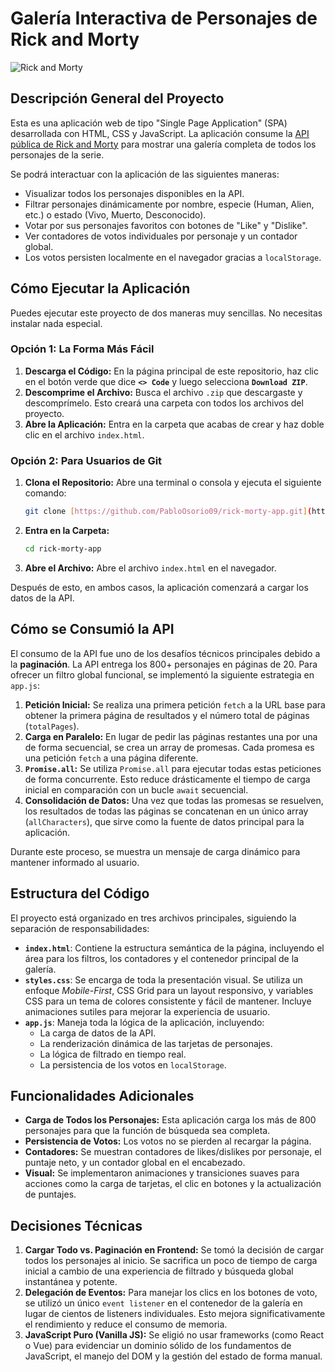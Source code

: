 # Galería Interactiva de Personajes de Rick and Morty

![Rick and Morty](https://rickandmortyapi.com/api/character/avatar/1.jpeg)

## Descripción General del Proyecto

Esta es una aplicación web de tipo "Single Page Application" (SPA) desarrollada con HTML, CSS y JavaScript. La aplicación consume la [API pública de Rick and Morty](https://rickandmortyapi.com/) para mostrar una galería completa de todos los personajes de la serie.

Se podrá interactuar con la aplicación de las siguientes maneras:
* Visualizar todos los personajes disponibles en la API.
* Filtrar personajes dinámicamente por nombre, especie (Human, Alien, etc.) o estado (Vivo, Muerto, Desconocido).
* Votar por sus personajes favoritos con botones de "Like" y "Dislike".
* Ver contadores de votos individuales por personaje y un contador global.
* Los votos persisten localmente en el navegador gracias a `localStorage`.

## Cómo Ejecutar la Aplicación

Puedes ejecutar este proyecto de dos maneras muy sencillas. No necesitas instalar nada especial.

### Opción 1: La Forma Más Fácil

1.  **Descarga el Código:** En la página principal de este repositorio, haz clic en el botón verde que dice **`<> Code`** y luego selecciona **`Download ZIP`**.
2.  **Descomprime el Archivo:** Busca el archivo `.zip` que descargaste y descomprímelo. Esto creará una carpeta con todos los archivos del proyecto.
3.  **Abre la Aplicación:** Entra en la carpeta que acabas de crear y haz doble clic en el archivo `index.html`.

### Opción 2: Para Usuarios de Git

1.  **Clona el Repositorio:** Abre una terminal o consola y ejecuta el siguiente comando:
    ```bash
    git clone [https://github.com/PabloOsorio09/rick-morty-app.git](https://github.com/PabloOsorio09/rick-morty-app.git)
    ```
2.  **Entra en la Carpeta:**
    ```bash
    cd rick-morty-app
    ```
3.  **Abre el Archivo:** Abre el archivo `index.html` en el navegador.

Después de esto, en ambos casos, la aplicación comenzará a cargar los datos de la API.

## Cómo se Consumió la API

El consumo de la API fue uno de los desafíos técnicos principales debido a la **paginación**. La API entrega los 800+ personajes en páginas de 20. Para ofrecer un filtro global funcional, se implementó la siguiente estrategia en `app.js`:

1.  **Petición Inicial:** Se realiza una primera petición `fetch` a la URL base para obtener la primera página de resultados y el número total de páginas (`totalPages`).
2.  **Carga en Paralelo:** En lugar de pedir las páginas restantes una por una de forma secuencial, se crea un array de promesas. Cada promesa es una petición `fetch` a una página diferente.
3.  **`Promise.all`:** Se utiliza `Promise.all` para ejecutar todas estas peticiones de forma concurrente. Esto reduce drásticamente el tiempo de carga inicial en comparación con un bucle `await` secuencial.
4.  **Consolidación de Datos:** Una vez que todas las promesas se resuelven, los resultados de todas las páginas se concatenan en un único array (`allCharacters`), que sirve como la fuente de datos principal para la aplicación.

Durante este proceso, se muestra un mensaje de carga dinámico para mantener informado al usuario.

## Estructura del Código

El proyecto está organizado en tres archivos principales, siguiendo la separación de responsabilidades:

* **`index.html`**: Contiene la estructura semántica de la página, incluyendo el área para los filtros, los contadores y el contenedor principal de la galería.
* **`styles.css`**: Se encarga de toda la presentación visual. Se utiliza un enfoque *Mobile-First*, CSS Grid para un layout responsivo, y variables CSS para un tema de colores consistente y fácil de mantener. Incluye animaciones sutiles para mejorar la experiencia de usuario.
* **`app.js`**: Maneja toda la lógica de la aplicación, incluyendo:
    * La carga de datos de la API.
    * La renderización dinámica de las tarjetas de personajes.
    * La lógica de filtrado en tiempo real.
    * La persistencia de los votos en `localStorage`.

## Funcionalidades Adicionales

* **Carga de Todos los Personajes:** Esta aplicación carga los más de 800 personajes para que la función de búsqueda sea completa.
* **Persistencia de Votos:** Los votos no se pierden al recargar la página.
* **Contadores:** Se muestran contadores de likes/dislikes por personaje, el puntaje neto, y un contador global en el encabezado.
* **Visual:** Se implementaron animaciones y transiciones suaves para acciones como la carga de tarjetas, el clic en botones y la actualización de puntajes.

## Decisiones Técnicas

1.  **Cargar Todo vs. Paginación en Frontend:** Se tomó la decisión de cargar todos los personajes al inicio. Se sacrifica un poco de tiempo de carga inicial a cambio de una experiencia de filtrado y búsqueda global instantánea y potente.
2.  **Delegación de Eventos:** Para manejar los clics en los botones de voto, se utilizó un único `event listener` en el contenedor de la galería en lugar de cientos de listeners individuales. Esto mejora significativamente el rendimiento y reduce el consumo de memoria.
3.  **JavaScript Puro (Vanilla JS):** Se eligió no usar frameworks (como React o Vue) para evidenciar un dominio sólido de los fundamentos de JavaScript, el manejo del DOM y la gestión del estado de forma manual.

